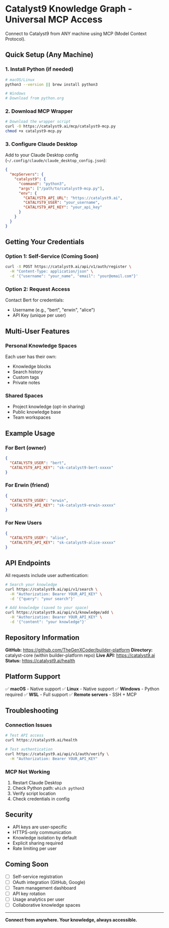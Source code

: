 # Catalyst9 Knowledge Graph - Universal MCP Access

Connect to Catalyst9 from ANY machine using MCP (Model Context Protocol).

## Quick Setup (Any Machine)

### 1. Install Python (if needed)
```bash
# macOS/Linux
python3 --version || brew install python3

# Windows
# Download from python.org
```

### 2. Download MCP Wrapper
```bash
# Download the wrapper script
curl -O https://catalyst9.ai/mcp/catalyst9-mcp.py
chmod +x catalyst9-mcp.py
```

### 3. Configure Claude Desktop

Add to your Claude Desktop config (`~/.config/claude/claude_desktop_config.json`):

```json
{
  "mcpServers": {
    "catalyst9": {
      "command": "python3",
      "args": ["/path/to/catalyst9-mcp.py"],
      "env": {
        "CATALYST9_API_URL": "https://catalyst9.ai",
        "CATALYST9_USER": "your_username",
        "CATALYST9_API_KEY": "your_api_key"
      }
    }
  }
}
```

## Getting Your Credentials

### Option 1: Self-Service (Coming Soon)
```bash
curl -X POST https://catalyst9.ai/api/v1/auth/register \
  -H "Content-Type: application/json" \
  -d '{"username": "your_name", "email": "your@email.com"}'
```

### Option 2: Request Access
Contact Bert for credentials:
- Username (e.g., "bert", "erwin", "alice")
- API Key (unique per user)

## Multi-User Features

### Personal Knowledge Spaces
Each user has their own:
- Knowledge blocks
- Search history
- Custom tags
- Private notes

### Shared Spaces
- Project knowledge (opt-in sharing)
- Public knowledge base
- Team workspaces

## Example Usage

### For Bert (owner)
```json
{
  "CATALYST9_USER": "bert",
  "CATALYST9_API_KEY": "sk-catalyst9-bert-xxxxx"
}
```

### For Erwin (friend)
```json
{
  "CATALYST9_USER": "erwin",
  "CATALYST9_API_KEY": "sk-catalyst9-erwin-xxxxx"
}
```

### For New Users
```json
{
  "CATALYST9_USER": "alice",
  "CATALYST9_API_KEY": "sk-catalyst9-alice-xxxxx"
}
```

## API Endpoints

All requests include user authentication:

```bash
# Search your knowledge
curl https://catalyst9.ai/api/v1/search \
  -H "Authorization: Bearer YOUR_API_KEY" \
  -d '{"query": "your search"}'

# Add knowledge (saved to your space)
curl https://catalyst9.ai/api/v1/knowledge/add \
  -H "Authorization: Bearer YOUR_API_KEY" \
  -d '{"content": "your knowledge"}'
```

## Repository Information

**GitHub:** https://github.com/TheGenXCoder/builder-platform
**Directory:** catalyst-core (within builder-platform repo)
**Live API:** https://catalyst9.ai
**Status:** https://catalyst9.ai/health

## Platform Support

✅ **macOS** - Native support
✅ **Linux** - Native support
✅ **Windows** - Python required
✅ **WSL** - Full support
✅ **Remote servers** - SSH + MCP

## Troubleshooting

### Connection Issues
```bash
# Test API access
curl https://catalyst9.ai/health

# Test authentication
curl https://catalyst9.ai/api/v1/auth/verify \
  -H "Authorization: Bearer YOUR_API_KEY"
```

### MCP Not Working
1. Restart Claude Desktop
2. Check Python path: `which python3`
3. Verify script location
4. Check credentials in config

## Security

- API keys are user-specific
- HTTPS-only communication
- Knowledge isolation by default
- Explicit sharing required
- Rate limiting per user

## Coming Soon

- [ ] Self-service registration
- [ ] OAuth integration (GitHub, Google)
- [ ] Team management dashboard
- [ ] API key rotation
- [ ] Usage analytics per user
- [ ] Collaborative knowledge spaces

---

**Connect from anywhere. Your knowledge, always accessible.**
